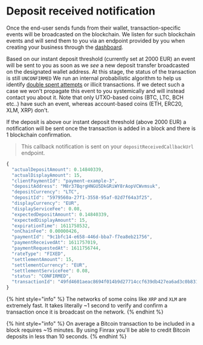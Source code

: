 # Deposit received notification

Once the end-user sends funds from their wallet, transaction-specific events will be broadcasted on the blockchain. We listen for such blockchain events and will send them to you via an endpoint provided by you when creating your business through the [dashboard](http://dashboard.finrax.com/). 

Based on our instant deposit threshold \(currently set at 2000 EUR\) an event will be sent to you as soon as we _see_ a new deposit transfer broadcasted on the designated wallet address. At this stage, the status of the transaction is still `UNCONFIRMED` We run an internal probabilistic algorithm to help us identify [double spent attempts](https://coinsutra.com/bitcoin-double-spending/) or illicit transactions. If we detect such a case we won't propagate this event to you systemically and will instead contact you about it. Note that only UTXO-based coins \(BTC, LTC, BCH etc..\) have such an event, whereas account-based coins \(ETH, ERC20, XLM, XRP\) don't.

If the deposit is above our instant deposit threshold \(above 2000 EUR\) a notification will be sent once the transaction is added in a block and there is 1 blockchain confirmation.

> This callback notification is sent on your `depositReceivedCallbackUrl` endpoint.

```javascript
{
  "actualDepositAmount": 0.14840339,
  "actualDisplayAmount": 15,
  "clientPaymentId": "payment-example-3",
  "depositAddress": "M8r37BqrgHNGU5DkGRiWY8rAopVCWvmsuk",
  "depositCurrency": "LTC",
  "depositId": "5979560a-27f1-3558-95af-02d7f64a3f25",
  "displayCurrency": "EUR",
  "displayServiceFee": 0.08,
  "expectedDepositAmount": 0.14840339,
  "expectedDisplayAmount": 15,
  "expirationTime": 1611758532,
  "onChainFee": 0.00000426,
  "paymentId": "9c1bfc14-e658-446d-bba7-f7ea8eb21756",
  "paymentReceivedAt": 1611757019,
  "paymentRequestedAt": 1611756744,
  "rateType": "FIXED",
  "settlementAmount": 15,
  "settlementCurrency": "EUR",
  "settlementServiceFee": 0.08,
  "status": "CONFIRMED",
  "transactionId": "49fd4601aeac8694f014b9d27714ccf639db427ea6ad3c0b831eb498497c80e0"
}
```

{% hint style="info" %}
The networks of some coins like `XRP` and `XLM` are extremely fast. It takes literally ~1 second to verify and confirm a transaction once it is broadcast on the network. 
{% endhint %}

{% hint style="info" %}
On average a Bitcoin transaction to be included in a block requires ~15 minutes. By using Finrax you'll be able to credit Bitcoin deposits in less than 10 seconds.
{% endhint %}



